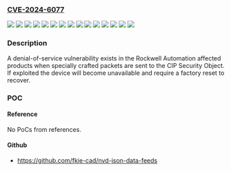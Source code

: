 ### [CVE-2024-6077](https://cve.mitre.org/cgi-bin/cvename.cgi?name=CVE-2024-6077)
![](https://img.shields.io/static/v1?label=Product&message=1756-EN4&color=blue)
![](https://img.shields.io/static/v1?label=Product&message=Compact%20GuardLogix%205380%20SIL%202&color=blue)
![](https://img.shields.io/static/v1?label=Product&message=Compact%20GuardLogix%205380%20SIL%203&color=blue)
![](https://img.shields.io/static/v1?label=Product&message=CompactLogix%205380%20Process&color=blue)
![](https://img.shields.io/static/v1?label=Product&message=CompactLogix%205380&color=blue)
![](https://img.shields.io/static/v1?label=Product&message=CompactLogix%205480&color=blue)
![](https://img.shields.io/static/v1?label=Product&message=ControlLogix%C2%AE%205580%20Process&color=blue)
![](https://img.shields.io/static/v1?label=Product&message=ControlLogix%C2%AE%205580&color=blue)
![](https://img.shields.io/static/v1?label=Product&message=GuardLogix%205580&color=blue)
![](https://img.shields.io/static/v1?label=Version&message=%3D%20v.32%20.011%20&color=brighgreen)
![](https://img.shields.io/static/v1?label=Version&message=%3D%20v.32.011%20&color=brighgreen)
![](https://img.shields.io/static/v1?label=Version&message=%3D%20v.32.013%20&color=brighgreen)
![](https://img.shields.io/static/v1?label=Version&message=%3D%20v.33.011%20&color=brighgreen)
![](https://img.shields.io/static/v1?label=Version&message=%3D%20v2.001%20&color=brighgreen)
![](https://img.shields.io/static/v1?label=Vulnerability&message=CWE-20%20Improper%20Input%20Validation&color=brighgreen)

### Description

A denial-of-service vulnerability exists in the Rockwell Automation affected products when specially crafted packets are sent to the CIP Security Object. If exploited the device will become unavailable and require a factory reset to recover.

### POC

#### Reference
No PoCs from references.

#### Github
- https://github.com/fkie-cad/nvd-json-data-feeds

